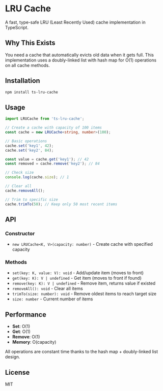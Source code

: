 # LRU Cache

A fast, type-safe LRU (Least Recently Used) cache implementation in TypeScript.

## Why This Exists

You need a cache that automatically evicts old data when it gets full. This implementation uses a doubly-linked list with hash map for O(1) operations on all cache methods.

## Installation

```bash
npm install ts-lru-cache
```

## Usage

```typescript
import LRUCache from 'ts-lru-cache';

// Create a cache with capacity of 100 items
const cache = new LRUCache<string, number>(100);

// Basic operations
cache.set('key1', 42);
cache.set('key2', 84);

const value = cache.get('key1'); // 42
const removed = cache.remove('key2'); // 84

// Check size
console.log(cache.size); // 1

// Clear all
cache.removeAll();

// Trim to specific size
cache.trimTo(50); // Keep only 50 most recent items
```

## API

### Constructor

- `new LRUCache<K, V>(capacity: number)` - Create cache with specified capacity

### Methods

- `set(key: K, value: V): void` - Add/update item (moves to front)
- `get(key: K): V | undefined` - Get item (moves to front if found)
- `remove(key: K): V | undefined` - Remove item, returns value if existed
- `removeAll(): void` - Clear all items
- `trimTo(size: number): void` - Remove oldest items to reach target size
- `size: number` - Current number of items

## Performance

- **Set**: O(1)
- **Get**: O(1) 
- **Remove**: O(1)
- **Memory**: O(capacity)

All operations are constant time thanks to the hash map + doubly-linked list design.

## License

MIT
